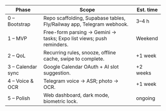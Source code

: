 Phase | Scope | Est. time
--- | --- | ---
0 – Bootstrap | Repo scaffolding, Supabase tables, Fly/Railway app, Telegram webhook. | 3–4 h
1 – MVP | Free-form parsing → Gemini → tasks; Expo list views; push reminders. | Weekend
2 – QoL | Recurring rules, snooze, offline cache, swipe to complete. | +1 week
3 – Calendar sync | Google Calendar OAuth + AI slot suggestion. | +2 weeks
4 – Voice & OCR | Telegram voice → ASR; photo → OCR. | +1 week
5 – Polish | Web dashboard, dark mode, biometric lock. | ongoing
